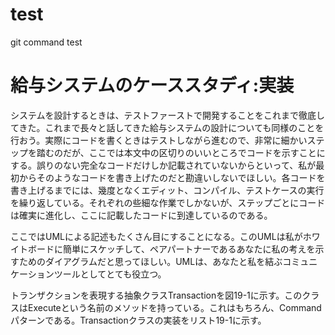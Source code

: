 # test
git command test
# 給与システムのケーススタディ:実装

システムを設計するときは、テストファーストで開発することをこれまで徹底してきた。これまで長々と話してきた給与システムの設計についても同様のことを行おう。実際にコードを書くときはテストしながら進むので、非常に細かいステップを踏むのだが、ここでは本文中の区切りのいいところでコードを示すことにする。誤りのない完全なコードだけしか記載されていないからといって、私が最初からそのようなコードを書き上げたのだと勘違いしないでほしい。各コードを書き上げるまでには、幾度となくエディット、コンパイル、テストケースの実行を繰り返している。それぞれの些細な作業でしかないが、ステップごとにコードは確実に進化し、ここに記載したコードに到達しているのである。

ここではUMLによる記述もたくさん目にすることになる。このUMLは私がホワイトボードに簡単にスケッチして、ペアパートナーであるあなたに私の考えを示すためのダイアグラムだと思ってほしい。UMLは、あなたと私を結ぶコミュニケーションツールとしてとても役立つ。

トランザクションを表現する抽象クラスTransactionを図19-1に示す。このクラスはExecuteという名前のメソッドを持っている。これはもちろん、Commandパターンである。Transactionクラスの実装をリスト19-1に示す。
